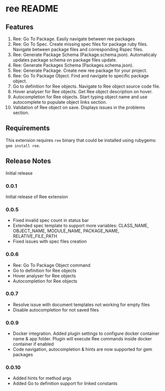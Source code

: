 # ree README

## Features

1. Ree: Go To Package. Easily navigate between ree packages
2. Ree: Go To Spec. Create missing spec files for package ruby files. Navigate between package files and corresponding Rspec files.
3. Ree: Generate Package Schema (Package.schema.json). Automaticaly updates package schema on package files update.
4. Ree: Generate Packages Schema (Packages.schema.json).
5. Ree: Generate Package. Create new ree package for your project.
6. Ree: Go To Package Object. Find and navigate to specific package object.
7. Go to definition for Ree objects. Navigate to Ree object source code file.
8. Hover analyser for Ree objects. Get Ree object description on hover.
9. Autocompletion for Ree objects. Start typing object name and use autocomplete to populate object links section.
10. Validation of Ree object on save. Displays issues in the problems section.

## Requirements

This extension requires `ree` binary that could be installed using rubygems: `gem install ree`.

## Release Notes

Initial release

### 0.0.1

Initial release of Ree extension

### 0.0.5
* Fixed invalid spec count in status bar
* Extended spec template to support more variables: CLASS_NAME, OBJECT_NAME, MODULE_NAME, PACKAGE_NAME, RELATIVE_FILE_PATH
* Fixed issues with spec files creation

### 0.0.6
* Ree: Go To Package Object command
* Go to definition for Ree objects
* Hover analyser for Ree objects
* Autocompletion for Ree objects

### 0.0.7
* Resolve issue with document templates not working for empty files
* Disable autocompletion for not saved files

### 0.0.9
* Docker integration. Added plugin settings to configure docker container name & app folder. Plugin will execute Ree commands inside docker container if enabled
* Code navigation, autocompletion & hints are now supported for gem packages

### 0.0.10
* Added hints for method args
* Added Go to definition support for linked constants
